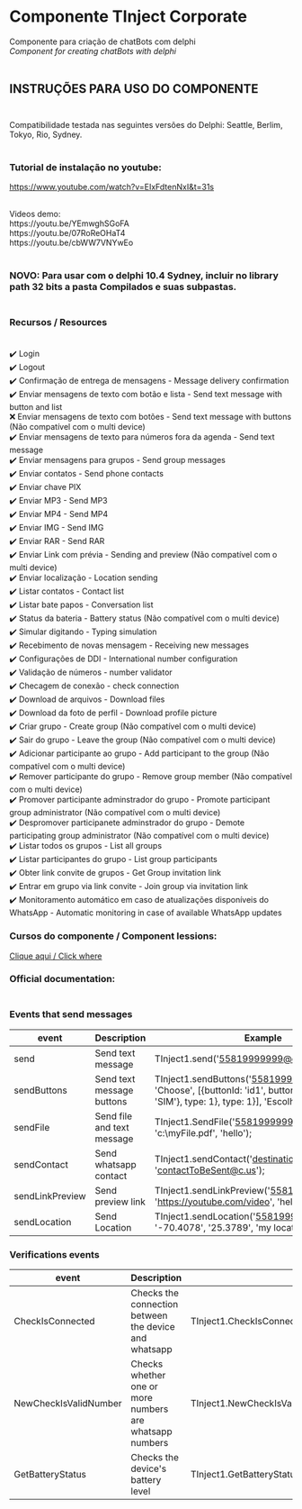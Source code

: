 ﻿# Componente TInject Corporate
Componente para criação de chatBots com delphi<br>
<i>Component for creating chatBots with delphi</i><br></br>

## INSTRUÇÕES PARA USO DO COMPONENTE<br></br>

Compatibilidade testada nas seguintes versões do Delphi: Seattle, Berlim, Tokyo, Rio, Sydney.<br></br>

### Tutorial de instalação no youtube:<br>
https://www.youtube.com/watch?v=EIxFdtenNxI&t=31s

<br>
Videos demo:
<br>
https://youtu.be/YEmwghSGoFA
<br>
https://youtu.be/07RoReOHaT4
<br>
https://youtu.be/cbWW7VNYwEo
<br><br>

### NOVO: Para usar com o delphi 10.4 Sydney, incluir no library path 32 bits a pasta <b>Compilados</b> e suas subpastas.<br><br>

### Recursos / Resources<br><br>
✔️  Login<br>
✔️  Logout<br>
✔️  Confirmação de entrega de mensagens - Message delivery confirmation<br>
✔️  Enviar mensagens de texto com botão e lista - Send text message with button and list<br>
❌  Enviar mensagens de texto com botões - Send text message with buttons (Não compatível com o multi device)<br>
✔️  Enviar mensagens de texto para números fora da agenda - Send text message<br>
✔️  Enviar mensagens para grupos - Send group messages<br>
✔️  Enviar contatos - Send phone contacts<br>
✔️  Enviar chave PIX<br>
✔️  Enviar MP3 - Send MP3<br>
✔️  Enviar MP4 - Send MP4<br>
✔️  Enviar IMG - Send IMG<br>
✔️  Enviar RAR - Send RAR<br>
✔️  Enviar Link com prévia - Sending and preview (Não compatível com o multi device)<br>
✔️  Enviar localização - Location sending<br>
✔️  Listar contatos - Contact list<br>
✔️  Listar bate papos - Conversation list<br>
✔️  Status da bateria - Battery status (Não compatível com o multi device)<br>
✔️  Simular digitando - Typing simulation<br>
✔️  Recebimento de novas mensagem - Receiving new messages<br>
✔️  Configurações de DDI - International number configuration<br>
✔️  Validação de números - number validator<br>
✔️  Checagem de conexão - check connection<br>
✔️  Download de arquivos - Download files<br>
✔️  Download da foto de perfil - Download profile picture<br>
✔️  Criar grupo - Create group (Não compatível com o multi device)<br>
✔️  Sair do grupo - Leave the group (Não compatível com o multi device)<br>
✔️  Adicionar participante ao grupo - Add participant to the group (Não compatível com o multi device)<br>
✔️  Remover participante do grupo - Remove group member (Não compatível com o multi device)<br>
✔️  Promover participante adminstrador do grupo - Promote participant group administrator (Não compatível com o multi device)<br>
✔️  Despromover participanete adminstrador do grupo - Demote participating group administrator (Não compatível com o multi device)<br>
✔️  Listar todos os grupos - List all groups<br>
✔️  Listar participantes do grupo - List group participants<br>
✔️  Obter link convite de grupos - Get Group invitation link<br>
✔️  Entrar em grupo via link convite - Join group via invitation link<br>
✔️  Monitoramento automático em caso de atualizações disponíveis do WhatsApp - Automatic monitoring in case of available WhatsApp updates<br>

### Cursos do componente / Component lessions:<br>

[Clique aqui / Click where](http://mikelustosa.kpages.online/tinject)

### Official documentation:<br><br>

### Events that send messages<br>
| event           | Description                | Example                                                                              | return |
|-----------------|----------------------------|--------------------------------------------------------------------------------------|--------|
| send            | Send text message          | TInject1.send('55819999999@c.us', 'hello');                                          | -      |
| sendButtons     | Send text message buttons  | TInject1.sendButtons('55819999999@c.us', 'Choose', [{buttonId: 'id1', buttonText:{displayText: 'SIM'}, type: 1}, type: 1}], 'Escolha uma opção'); | -      |
| sendFile        | Send file and text message | TInject1.SendFile('558199999999@c.us', 'c:\myFile.pdf', 'hello');                    | -      |
| sendContact     | Send whatsapp contact      | TInject1.sendContact('destinationContact@c.us', 'contactToBeSent@c.us');             | -      |
| sendLinkPreview | Send preview link          | TInject1.sendLinkPreview('558199999999@c.us', 'https://youtube.com/video', 'hello'); | -      |
| sendLocation    | Send Location              | TInject1.sendLocation('55819999999@c.us', '-70.4078', '25.3789', 'my location');     |        |<br><br>

### Verifications events<br>
| event                 | Description                                             | example                                              | event return      | return                       |
|-----------------------|---------------------------------------------------------|------------------------------------------------------|-------------------|------------------------------|
| CheckIsConnected      | Checks the connection between the device and whatsapp   | TInject1.CheckIsConnected();                         | OnIsConnected     | boolean                      |
| NewCheckIsValidNumber | Checks whether one or more numbers are whatsapp numbers | TInject1.NewCheckIsValidNumber('558199999999@c.us'); | OnNewGetNumber    | TReturnCheckNumber           |
| GetBatteryStatus      | Checks the device's battery level                       | TInject1.GetBatteryStatus;                           | OnGetBatteryLevel | TInject(Sender).BatteryLevel |
